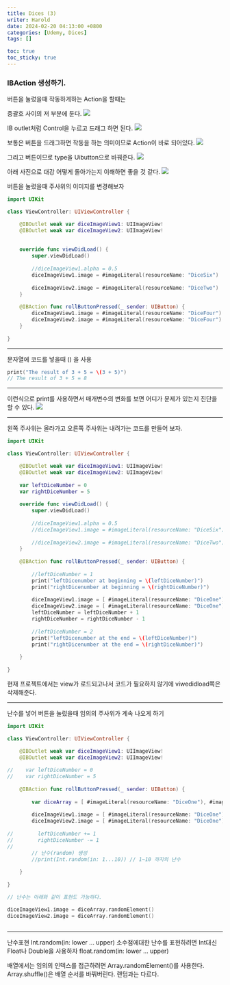```yaml
---
title: Dices (3)
writer: Harold
date: 2024-02-20 04:13:00 +0800
categories: [Udemy, Dices]
tags: []

toc: true
toc_sticky: true
---
```

### IBAction 생성하기.

버튼을 눌렀을때 작동하게하는 Action을 할때는

중괄호 사이의 저 부분에 둔다.
![](https://velog.velcdn.com/images/haroldfromk/post/34d1b114-75fd-442e-9df3-119843270ff0/image.png)

IB outlet처럼 Control을 누르고 드래그 하면 된다.
![](https://velog.velcdn.com/images/haroldfromk/post/ac41be72-ed0f-4cac-9209-01381aaf8673/image.gif)

보통은 버튼을 드래그하면 작동을 하는 의미이므로 Action이 바로 되어있다.
![](https://velog.velcdn.com/images/haroldfromk/post/1c3ecec7-822a-46de-919f-1184819db384/image.png)

그리고 버튼이므로 type을 Uibutton으로 바꿔준다.
![](https://velog.velcdn.com/images/haroldfromk/post/2535af88-e87f-41c8-943f-6d130f598322/image.png)

아래 사진으로 대강 어떻게 돌아가는지 이해하면 좋을 것 같다.
![](https://velog.velcdn.com/images/haroldfromk/post/2f19e764-30eb-4a43-958d-e68556e91c1f/image.png)

버튼을 눌렀을때 주사위의 이미지를 변경해보자
```swift
import UIKit

class ViewController: UIViewController {

    @IBOutlet weak var diceImageView1: UIImageView!
    @IBOutlet weak var diceImageView2: UIImageView!
    
    
    override func viewDidLoad() {
        super.viewDidLoad()
        
        //diceImageView1.alpha = 0.5
        diceImageView1.image = #imageLiteral(resourceName: "DiceSix")
        
        diceImageView2.image = #imageLiteral(resourceName: "DiceTwo")
    }
    
    @IBAction func rollButtonPressed(_ sender: UIButton) {
        diceImageView1.image = #imageLiteral(resourceName: "DiceFour")
        diceImageView2.image = #imageLiteral(resourceName: "DiceFour")
    }
    
}
```

---
문자열에 코드를 넣을때 \() 을 사용
```swift
print("The result of 3 + 5 = \(3 + 5)")
// The result of 3 + 5 = 8

```
---

이런식으로 print를 사용하면서 매개변수의 변화를 보면 어디가 문제가 있는지 진단을 할 수 있다.
![](https://velog.velcdn.com/images/haroldfromk/post/3f03203f-0cfb-4a09-a11b-a06fdb716ded/image.png)

---
왼쪽 주사위는 올라가고 오른쪽 주사위는 내려가는 코드를 만들어 보자.
```swift
import UIKit

class ViewController: UIViewController {

    @IBOutlet weak var diceImageView1: UIImageView!
    @IBOutlet weak var diceImageView2: UIImageView!
    
    var leftDiceNumber = 0
    var rightDiceNumber = 5
    
    override func viewDidLoad() {
        super.viewDidLoad()
        
        //diceImageView1.alpha = 0.5
        //diceImageView1.image = #imageLiteral(resourceName: "DiceSix")
        
        //diceImageView2.image = #imageLiteral(resourceName: "DiceTwo")
    }
    
    @IBAction func rollButtonPressed(_ sender: UIButton) {
        
        //leftDiceNumber = 1
        print("leftDicenumber at beginning = \(leftDiceNumber)")
        print("rightDicenumber at beginning = \(rightDiceNumber)")
        
        diceImageView1.image = [ #imageLiteral(resourceName: "DiceOne"), #imageLiteral(resourceName: "DiceTwo"), #imageLiteral(resourceName: "DiceThree"), #imageLiteral(resourceName: "DiceFour"), #imageLiteral(resourceName: "DiceFive"), #imageLiteral(resourceName: "DiceSix") ][leftDiceNumber]
        diceImageView2.image = [ #imageLiteral(resourceName: "DiceOne"), #imageLiteral(resourceName: "DiceTwo"), #imageLiteral(resourceName: "DiceThree"), #imageLiteral(resourceName: "DiceFour"), #imageLiteral(resourceName: "DiceFive"), #imageLiteral(resourceName: "DiceSix") ][rightDiceNumber]
        leftDiceNumber = leftDiceNumber + 1
        rightDiceNumber = rightDiceNumber - 1
        
        //leftDiceNumber = 2
        print("leftDicenumber at the end = \(leftDiceNumber)")
        print("rightDicenumber at the end = \(rightDiceNumber)")
        
    }
    
}
```

현재 프로젝트에서는 view가 로드되고나서 코드가 필요하지 않기에 viwedidload쪽은 삭제해준다.

---
난수를 넣어 버튼을 눌렀을때 임의의 주사위가 계속 나오게 하기
```swift
import UIKit

class ViewController: UIViewController {

    @IBOutlet weak var diceImageView1: UIImageView!
    @IBOutlet weak var diceImageView2: UIImageView!
    
//    var leftDiceNumber = 0
//    var rightDiceNumber = 5
            
    @IBAction func rollButtonPressed(_ sender: UIButton) {
        
        var diceArray = [ #imageLiteral(resourceName: "DiceOne"), #imageLiteral(resourceName: "DiceTwo"), #imageLiteral(resourceName: "DiceThree"), #imageLiteral(resourceName: "DiceFour"), #imageLiteral(resourceName: "DiceFive"), #imageLiteral(resourceName: "DiceSix") ]
        
        diceImageView1.image = [ #imageLiteral(resourceName: "DiceOne"), #imageLiteral(resourceName: "DiceTwo"), #imageLiteral(resourceName: "DiceThree"), #imageLiteral(resourceName: "DiceFour"), #imageLiteral(resourceName: "DiceFive"), #imageLiteral(resourceName: "DiceSix") ][Int.random(in: 0...5)]
        diceImageView2.image = [ #imageLiteral(resourceName: "DiceOne"), #imageLiteral(resourceName: "DiceTwo"), #imageLiteral(resourceName: "DiceThree"), #imageLiteral(resourceName: "DiceFour"), #imageLiteral(resourceName: "DiceFive"), #imageLiteral(resourceName: "DiceSix") ][Int.random(in: 0...5)]
        
//        leftDiceNumber += 1
//        rightDiceNumber -= 1
//        
        // 난수(random) 생성
        //print(Int.random(in: 1...10)) // 1~10 까지의 난수
        
    }
    
}

// 난수는 아래와 같이 표현도 가능하다.

diceImageView1.image = diceArray.randomElement()
diceImageView2.image = diceArray.randomElement()
        
```
---
난수표현
Int.random(in: lower ... upper)
소수점에대한 난수를 표현하려면 Int대신 Float나 Double을 사용하자
float.random(in: lower ... upper)

배열에서는 임의의 인덱스를 접근하려면
Array.randomElement()를 사용한다.
Array.shuffle()은 배열 순서를 바꿔버린다.
랜덤과는 다르다.